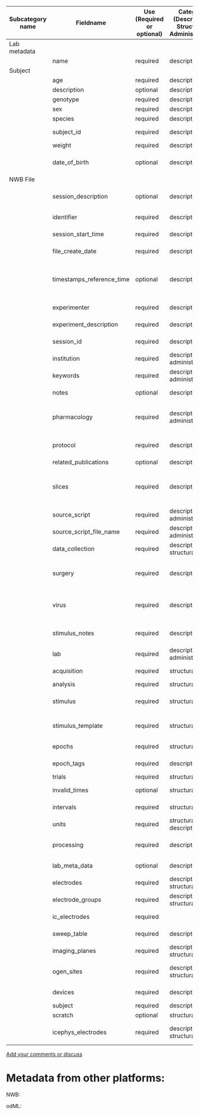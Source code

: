 | Subcategory name	| Fieldname |	Use (Required or optional) |	Category (Descriptive, Structural, Administrative)	| General Description |	Type |
| --------	| -------- |	-------- |	--------	| -------- | ---- |
| Lab metadata | | | | | |
| | name | required | descriptive | name of metadata | string |
| Subject | | | | | |
| | age | required | descriptive | the age of the subject | string |
| | description | optional | descriptive | description of the subject | string |
| | genotype | required | descriptive | genotype of the subject | string |
| | sex | required | descriptive | sex of the subject | string |
| | species | required | descriptive | species of the subject | string |
| | subject_id | required | descriptive | a unique identifier for the subject | string |
| | weight | required | descriptive | weight of the subject | string |
| | date_of_birth | optional | descriptive | datetime of date of birth (can be used instead of age) | string/various |
| NWB File | | | | | |
| | session_description | optional | descriptive | description of the session where this data was generated | string |
| | identifier | required | descriptive | unique identifier for the file | string |
| | session_start_time | required | descriptive | the start date and time of the recording session | string/various |
| | file_create_date | required | descriptive | date and time the file was created | various |
| | timestamps_reference_time | optional | descriptive | date and time corresponding to time zero of all timestamps; defaults to value of session_start_time | various |
| | experimenter | required | descriptive | name of persion who performed experiment | various |
| | experiment_description | required | descriptive | general description of the experiment | string |
| | session_id | required | descriptive | lab-specific ID for the session | string |
| | institution | required | descriptive and administrative | institution(s) where experiment is performed | string |
| | keywords | required | descriptive and administrative | terms to search over | various |
| | notes | optional | descriptive | notes about the experiment | string |
| | pharmacology | required | descriptive and administrative | description of drugs used, including how and when they were administered | string |
| | protocol | required | descriptive | experimental protocol (include IACUC protocol if applicable) | string |
| | related_publications | optional | descriptive | Publication information | various |
| | slices | required | descriptive | Description of slices, including info about preparation thickness, orientation, temperature and bath solution | string |
| | source_script | required | descriptive and administrative | script file used to create this NWB file | string |
| | source_script_file_name | required | descriptive and administrative | name of the source_script file | string |
| | data_collection | required | descriptive and structural | notes about data collection and analysis | string |
| | surgery | required | descriptive | narrative description about sugery, including date(s) and who performed surgery | string |
| | virus | required | descriptive | info about virus(es) used in experiments, including virus ID, source, date made, etc | string |
| | stimulus_notes | required | descriptive | notes about stimuli, such as how and where presented | string |
| | lab | required | descriptive and administrative | lab where experiment was performed | string |
| | acquisition | required | structural? | raw TimeSeries objects belonging to this NWBFile | various |
| | analysis | required | structural | result of analysis | various |
| | stimulus | required | structural | stimulus TimeSeries obects belonging to this NWBFile | various |
| | stimulus_template | required | structural | stimulus template TimeSeries obects belonging to this NWBFile | various |
| | epochs | required | structural | epoch objects belonging to this NWBFile | various |
| | epoch_tags | required | descriptive | sorted lost of tags used across all epochs | various |
| | trials | required | structural | table containing trial data | various |
| | invalid_times | optional | structural | table containing times to be omitted from analysis | various |
| | intervals | required | structural | any TimeIntervals tables storing time intervals | various |
| | units | required | structural and descriptive | a table containing unit metadata | various |
| | processing | required | descriptive | ProcessingModule objects beloning to this NWBFile | various |
| | lab_meta_data | optional | descriptive | extension that contains lab-specific metadata | various |
| | electrodes | required | descriptive and structural | ElectrodeTable that belongs to this NWBFile | various |
| | electrode_groups | required | descriptive and structural | ElectrodeGroups that belong to this NWBFile | various |
| | ic_electrodes | required | | use icephys_electrodes parameter instead | various |
| | sweep_table | required | descriptive | SweepTable that belongs to this NWBFile | various |
| | imaging_planes | required | descriptive and structural | ImagingPlanes that belong to this NWBFile | various |
| | ogen_sites | required | descriptive and structural | OptogeneticStimulusSites that belong to this NWBFile | various |
| | devices | required | descriptive | Device objects belonging to this NWBFile | various |
| | subject | required | descriptive | subject metadata | various |
| | scratch | optional | structural | scratch data | various |
| | icephys_electrodes | required | descriptive and structural | IntracelularElectrodes that belong to this NWBFile | various |

 
[Add your comments or discuss](https://github.com/VH-Lab/neurosciencemetadata/issues/1)


# Metadata from other platforms:

NWB:

odML: 
